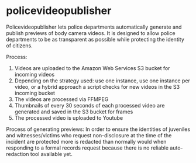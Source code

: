 # policevideopublisher

Policevideopublisher lets police departments automatically generate and publish previews of body camera videos. 
It is designed to allow police departments to be as transparent as possible while protecting the identity of citizens.

Process:
1. Videos are uploaded to the Amazon Web Services S3 bucket for incoming videos
2. Depending on the strategy used: use one instance, use one instance per video, or a hybrid approach a script checks for new videos in the S3 incoming bucket 
3. The videos are processed via FFMPEG
4. Thumbnails of every 30 seconds of each processed video are generated and saved in the S3 bucket for frames
5. The processed video is uploaded to Youtube

Process of generating previews:
In order to ensure the identities of juveniles and witnesses/victims who request non-disclosure at the time of the incident are protected more is redacted than normally would when responding to a formal records request because there is no reliable auto-redaction tool available yet.